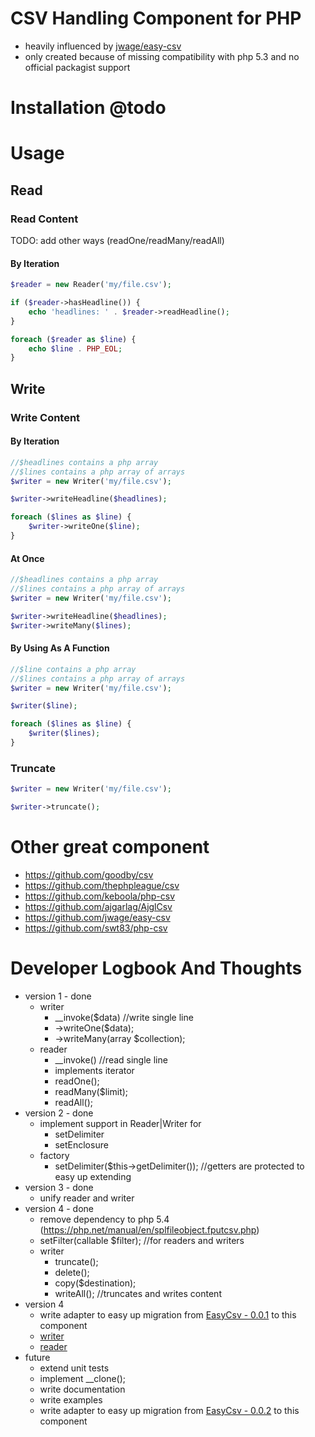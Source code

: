 # CSV Handling Component for PHP

* heavily influenced by [jwage/easy-csv](https://github.com/jwage/easy-csv)
* only created because of missing compatibility with php 5.3 and no official packagist support

# Installation @todo

# Usage

## Read

### Read Content

TODO: add other ways (readOne/readMany/readAll)

#### By Iteration

```php
$reader = new Reader('my/file.csv');

if ($reader->hasHeadline()) {
    echo 'headlines: ' . $reader->readHeadline();
}

foreach ($reader as $line) {
    echo $line . PHP_EOL;
}
```

## Write

### Write Content

#### By Iteration

```php
//$headlines contains a php array
//$lines contains a php array of arrays
$writer = new Writer('my/file.csv');

$writer->writeHeadline($headlines);

foreach ($lines as $line) {
    $writer->writeOne($line);
}
```

#### At Once

```php
//$headlines contains a php array
//$lines contains a php array of arrays
$writer = new Writer('my/file.csv');

$writer->writeHeadline($headlines);
$writer->writeMany($lines);
```

#### By Using As A Function

```php
//$line contains a php array
//$lines contains a php array of arrays
$writer = new Writer('my/file.csv');

$writer($line);

foreach ($lines as $line) {
    $writer($lines);
}
```

### Truncate

```php
$writer = new Writer('my/file.csv');

$writer->truncate();
```

# Other great component

* https://github.com/goodby/csv
* https://github.com/thephpleague/csv
* https://github.com/keboola/php-csv
* https://github.com/ajgarlag/AjglCsv
* https://github.com/jwage/easy-csv
* https://github.com/swt83/php-csv

# Developer Logbook And Thoughts

* version 1 - done
    * writer
        * __invoke($data)   //write single line
        * ->writeOne($data);
        * ->writeMany(array $collection);
    * reader
        * __invoke()   //read single line
        * implements iterator
        * readOne();
        * readMany($limit);
        * readAll();
* version 2 - done
    * implement support in Reader|Writer for
        * setDelimiter
        * setEnclosure
    * factory
        * setDelimiter($this->getDelimiter()); //getters are protected to easy up extending
* version 3 - done
    * unify reader and writer
* version 4  - done
    * remove dependency to php 5.4 (https://php.net/manual/en/splfileobject.fputcsv.php)
    * setFilter(callable $filter);  //for readers and writers
    * writer
        * truncate();
        * delete();
        * copy($destination);
        * writeAll();   //truncates and writes content
* version 4
    * write adapter to easy up migration from [EasyCsv - 0.0.1](https://github.com/jwage/easy-csv/tree/0.0.1/lib/EasyCSV) to this component
    * [writer](https://github.com/jwage/easy-csv/blob/master/lib/EasyCSV/Writer.php)
    * [reader](https://github.com/jwage/easy-csv/blob/master/lib/EasyCSV/Reader.php)
* future
    * extend unit tests
    * implement \__clone();
    * write documentation
    * write examples
    * write adapter to easy up migration from [EasyCsv - 0.0.2](https://github.com/jwage/easy-csv/tree/0.0.2/lib/EasyCSV) to this component

